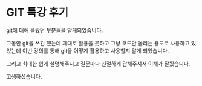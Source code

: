 # GIT 특강 후기

git에 대해 몰랐던 부분들을 알게되었습니다.

그동안 git을 쓰긴 했는데 제대로 활용을 못하고 그냥 코드만 올리는 용도로 사용하고 있었는데 이번 강의를 통해 git을 어떻게 활용하고 사용할지 알게 되었습니다.

그리고 최대한 쉽게 설명해주시고 질문마다 친절하게 답해주셔서 이해가 잘됬습니다.

고생하셨습니다.